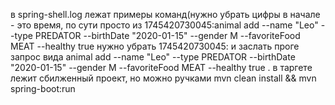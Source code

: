 в spring-shell.log лежат примеры команд(нужно убрать цифры в начале - это время, по сути просто из 1745420730045:animal add --name "Leo" --type PREDATOR --birthDate "2020-01-15" --gender M --favoriteFood MEAT --healthy true нужно убрать 1745420730045: и заслать проге запрос вида animal add --name "Leo" --type PREDATOR --birthDate "2020-01-15" --gender M --favoriteFood MEAT --healthy true
. в таргете лежит сбилженный проект, но можно ручками mvn clean install && mvn spring-boot:run
